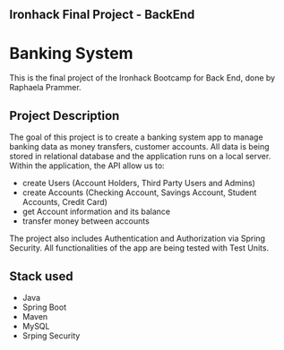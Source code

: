 ## Ironhack Final Project - BackEnd

# Banking System

This is the final project of the Ironhack Bootcamp for Back End, done by Raphaela Prammer. 

## Project Description

The goal of this project is to create a banking system app to manage banking data as money transfers, customer accounts. All data is being stored in relational database and the application runs on a local server. 
Within the application, the API allow us to:
- create Users (Account Holders, Third Party Users and Admins)
- create Accounts (Checking Account, Savings Account, Student Accounts, Credit Card)
- get Account information and its balance
- transfer money between accounts

The project also includes Authentication and Authorization via Spring Security.
All functionalities of the app are being tested with Test Units. 

## Stack used
- Java
- Spring Boot
- Maven
- MySQL
- Srping Security













